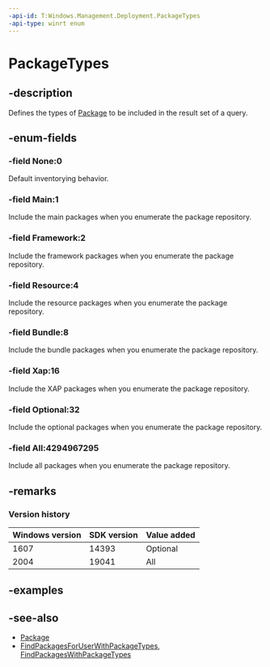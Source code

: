 ```yaml
---
-api-id: T:Windows.Management.Deployment.PackageTypes
-api-type: winrt enum
---
```


<!-- Enumeration syntax
public enum Windows.Management.Deployment.PackageTypes : uint
-->

# PackageTypes

## -description
Defines the types of [Package](https://docs.microsoft.com/uwp/api/windows.applicationmodel.package) to be included in the result set of a query.

## -enum-fields
### -field None:0
Default inventorying behavior.

### -field Main:1
Include the main packages when you enumerate the package repository.

### -field Framework:2
Include the framework packages when you enumerate the package repository.

### -field Resource:4
Include the resource packages when you enumerate the package repository.

### -field Bundle:8
Include the bundle packages when you enumerate the package repository.

### -field Xap:16
Include the XAP packages when you enumerate the package repository.

### -field Optional:32
Include the optional packages when you enumerate the package repository.

### -field All:4294967295
Include all packages when you enumerate the package repository.


## -remarks

### Version history

| Windows version | SDK version | Value added |
| -- | -- | -- |
| 1607 | 14393 | Optional |
| 2004 | 19041 | All |

## -examples

## -see-also

- [Package](https://docs.microsoft.com/uwp/api/windows.applicationmodel.package)
- [FindPackagesForUserWithPackageTypes](/uwp/api/windows.management.deployment.packagemanager.findpackagesforuserwithpackagetypes), [FindPackagesWithPackageTypes](/uwp/api/windows.management.deployment.packagemanager.findpackageswithpackagetypes)
